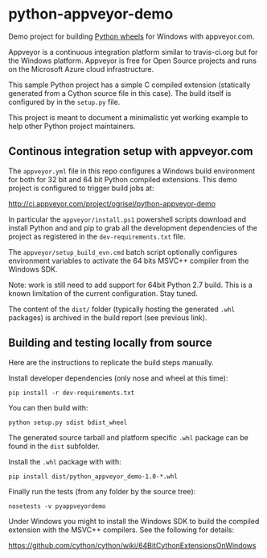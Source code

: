 python-appveyor-demo
====================

Demo project for building [Python wheels](http://pythonwheels.com/) for Windows
with appveyor.com.

Appveyor is a continuous integration platform similar to travis-ci.org but for
the Windows platform. Appveyor is free for Open Source projects and runs on the
Microsoft Azure cloud infrastructure.

This sample Python project has a simple C compiled extension (statically
generated from a Cython source file in this case). The build itself is
configured by in the `setup.py` file.

This project is meant to document a minimalistic yet working example to help
other Python project maintainers.


Continous integration setup with appveyor.com
---------------------------------------------

The `appveyor.yml` file in this repo configures a Windows build environment for
both for 32 bit and 64 bit Python compiled extensions. This demo project is
configured to trigger build jobs at:

  http://ci.appveyor.com/project/ogrisel/python-appveyor-demo

In particular the `appveyor/install.ps1` powershell scripts download and
install Python and and pip to grab all the development dependencies of the
project as registered in the `dev-requirements.txt` file.

The `appveyor/setup_build_evn.cmd` batch script optionally configures
environment variables to activate the 64 bits MSVC++ compiler from the Windows
SDK.

Note: work is still need to add support for 64bit Python 2.7 build. This
is a known limitation of the current configuration. Stay tuned.

The content of the `dist/` folder (typically hosting the generated `.whl`
packages) is archived in the build report (see previous link).


Building and testing locally from source
----------------------------------------

Here are the instructions to replicate the build steps manually.

Install developer dependencies (only nose and wheel at this time):

    pip install -r dev-requirements.txt

You can then build with:

    python setup.py sdist bdist_wheel

The generated source tarball and platform specific `.whl` package can be found
in the `dist` subfolder.

Install the `.whl` package with with:

    pip install dist/python_appveyor_demo-1.0-*.whl

Finally run the tests (from any folder by the source tree):

    nosetests -v pyappveyordemo

Under Windows you might to install the Windows SDK to build the compiled
extension with the MSVC++ compilers. See the following for details:

  https://github.com/cython/cython/wiki/64BitCythonExtensionsOnWindows
